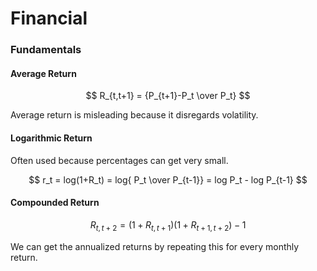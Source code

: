 # Financial

### Fundamentals

#### Average Return

$$
R_{t,t+1} = {P_{t+1}-P_t \over P_t}
$$

Average return is misleading because it disregards volatility.

#### Logarithmic Return

Often used because percentages can get very small.

$$
r_t = log(1+R_t) = log{ P_t \over P_{t-1}} = log P_t - log P_{t-1}
$$



#### Compounded Return 

$$
R_{t,t+2} = (1+R_{t,t+1})(1+R_{t+1,t+2})-1
$$

We can get the annualized returns by repeating this for every monthly return.

 

